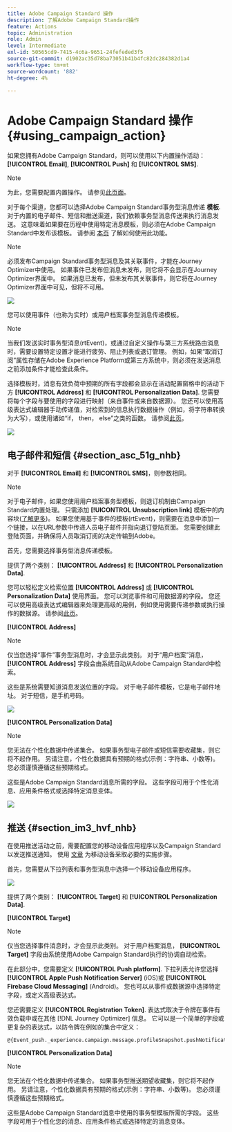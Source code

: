 ```yaml
---
title: Adobe Campaign Standard 操作
description: 了解Adobe Campaign Standard操作
feature: Actions
topic: Administration
role: Admin
level: Intermediate
exl-id: 50565cd9-7415-4c6a-9651-24fefeded3f5
source-git-commit: d1902ac35d78ba73051b41b4fc82dc284382d1a4
workflow-type: tm+mt
source-wordcount: '882'
ht-degree: 4%

---
```


# Adobe Campaign Standard 操作 {#using_campaign_action}

如果您拥有Adobe Campaign Standard，则可以使用以下内置操作活动： **[!UICONTROL Email]**, **[!UICONTROL Push]** 和 **[!UICONTROL SMS]**.

>[!NOTE]
>
>为此，您需要配置内置操作。 请参见[此页面](../action/acs-action.md)。

对于每个渠道，您都可以选择Adobe Campaign Standard事务型消息传递 **模板**. 对于内置的电子邮件、短信和推送渠道，我们依赖事务型消息传送来执行消息发送。 这意味着如果要在历程中使用特定消息模板，则必须在Adobe Campaign Standard中发布该模板。 请参阅 [本页](https://experienceleague.adobe.com/docs/campaign-standard/using/communication-channels/transactional-messaging/getting-started-with-transactional-msg.html?lang=zh-Hans) 了解如何使用此功能。

>[!NOTE]
>
>必须发布Campaign Standard事务型消息及其关联事件，才能在Journey Optimizer中使用。 如果事件已发布但消息未发布，则它将不会显示在Journey Optimizer界面中。 如果消息已发布，但未发布其关联事件，则它将在Journey Optimizer界面中可见，但将不可用。

![](assets/journey59.png)

您可以使用事件（也称为实时）或用户档案事务型消息传递模板。

>[!NOTE]
>
>当我们发送实时事务型消息(rtEvent)，或通过自定义操作与第三方系统路由消息时，需要设置特定设置才能进行疲劳、阻止列表或退订管理。 例如，如果“取消订阅”属性存储在Adobe Experience Platform或第三方系统中，则必须在发送消息之前添加条件才能检查此条件。

选择模板时，消息有效负荷中预期的所有字段都会显示在活动配置窗格中的活动下方 **[!UICONTROL Address]** 和 **[!UICONTROL Personalization Data]**. 您需要将每个字段与要使用的字段进行映射（来自事件或来自数据源）。 您还可以使用高级表达式编辑器手动传递值，对检索到的信息执行数据操作（例如，将字符串转换为大写），或使用诸如“if， then， else”之类的函数。 请参阅[此页](expression/expressionadvanced.md)。

![](assets/journey60.png)

## 电子邮件和短信 {#section_asc_51g_nhb}

对于 **[!UICONTROL Email]** 和 **[!UICONTROL SMS]**，则参数相同。

>[!NOTE]
>
>对于电子邮件，如果您使用用户档案事务型模板，则退订机制由Campaign Standard内置处理。 只需添加 **[!UICONTROL Unsubscription link]** 模板中的内容块([了解更多](https://experienceleague.adobe.com/docs/campaign-standard/using/communication-channels/transactional-messaging/getting-started-with-transactional-msg.html))。 如果您使用基于事件的模板(rtEvent)，则需要在消息中添加一个链接，以在URL参数中传递人员电子邮件并指向退订登陆页面。 您需要创建此登陆页面，并确保将人员取消订阅的决定传输到Adobe。

首先，您需要选择事务型消息传递模板。

提供了两个类别： **[!UICONTROL Address]** 和 **[!UICONTROL Personalization Data]**.

您可以轻松定义检索位置 **[!UICONTROL Address]** 或 **[!UICONTROL Personalization Data]** 使用界面。 您可以浏览事件和可用数据源的字段。 您还可以使用高级表达式编辑器来处理更高级的用例，例如使用需要传递参数或执行操作的数据源。 请参阅[此页](expression/expressionadvanced.md)。

**[!UICONTROL Address]**

>[!NOTE]
>
>仅当您选择“事件”事务型消息时，才会显示此类别。 对于“用户档案”消息， **[!UICONTROL Address]** 字段会由系统自动从Adobe Campaign Standard中检索。

这些是系统需要知道消息发送位置的字段。 对于电子邮件模板，它是电子邮件地址。 对于短信，是手机号码。

![](assets/journey61.png)

**[!UICONTROL Personalization Data]**

>[!NOTE]
>
>您无法在个性化数据中传递集合。 如果事务型电子邮件或短信需要收藏集，则它将不起作用。 另请注意，个性化数据具有预期的格式(示例：字符串、小数等)。 您必须谨慎遵循这些预期格式。

这些是Adobe Campaign Standard消息所需的字段。 这些字段可用于个性化消息、应用条件格式或选择特定消息变体。

![](assets/journey62.png)

## 推送 {#section_im3_hvf_nhb}

在使用推送活动之前，需要配置您的移动设备应用程序以及Campaign Standard以发送推送通知。 使用 [文章](https://helpx.adobe.com/cn/campaign/kb/integrate-mobile-sdk.html) 为移动设备采取必要的实施步骤。

首先，您需要从下拉列表和事务型消息中选择一个移动设备应用程序。

![](assets/journey62bis.png)

提供了两个类别： **[!UICONTROL Target]** 和 **[!UICONTROL Personalization Data]**.

**[!UICONTROL Target]**

>[!NOTE]
>
>仅当您选择事件消息时，才会显示此类别。 对于用户档案消息， **[!UICONTROL Target]** 字段由系统使用Adobe Campaign Standard执行的协调自动检索。

在此部分中，您需要定义 **[!UICONTROL Push platform]**. 下拉列表允许您选择 **[!UICONTROL Apple Push Notification Server]** (iOS)或 **[!UICONTROL Firebase Cloud Messaging]** (Android)。 您也可以从事件或数据源中选择特定字段，或定义高级表达式。

您还需要定义 **[!UICONTROL Registration Token]**. 表达式取决于令牌在事件有效负载中或在其他 [!DNL Journey Optimizer] 信息。 它可以是一个简单的字段或更复杂的表达式，以防令牌在例如的集合中定义：

```
@{Event_push._experience.campaign.message.profileSnapshot.pushNotificationTokens.first().token}
```

**[!UICONTROL Personalization Data]**

>[!NOTE]
>
>您无法在个性化数据中传递集合。 如果事务型推送期望收藏集，则它将不起作用。 另请注意，个性化数据具有预期的格式(示例：字符串、小数等)。 您必须谨慎遵循这些预期格式。

这些是Adobe Campaign Standard消息中使用的事务型模板所需的字段。 这些字段可用于个性化您的消息、应用条件格式或选择特定的消息变体。
